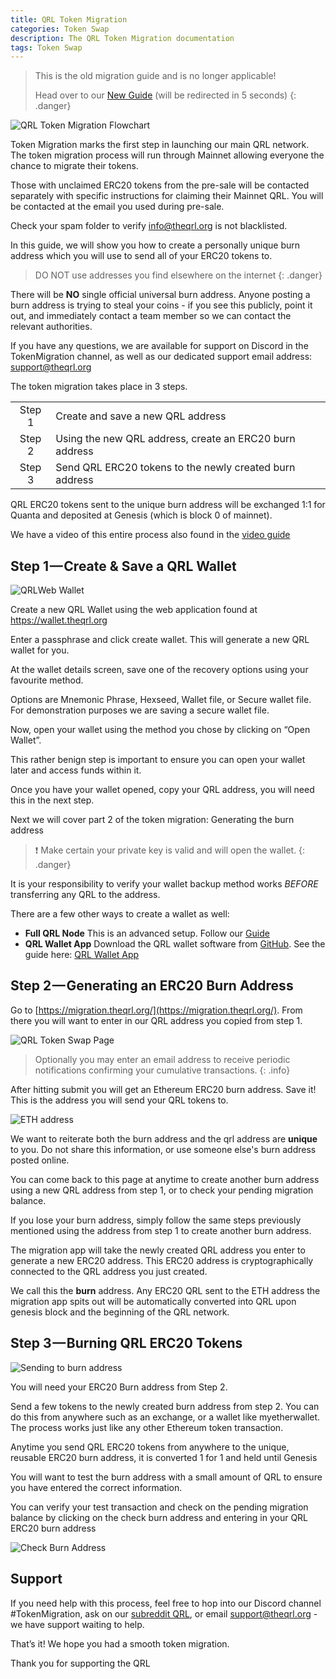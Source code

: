```yaml
---
title: QRL Token Migration
categories: Token Swap
description: The QRL Token Migration documentation
tags: Token Swap
---
```


<meta http-equiv="refresh" content="5;URL='/tokenmigration/newguide'" />

> This is the old migration guide and is no longer applicable! 
>
> Head over to our [New Guide](/tokenmigration/newguide) (will be redirected in 5 seconds)
{: .danger}

![QRL Token Migration Flowchart](/assets/tokenswap/swap/migration_flowchart_improved.png)

Token Migration marks the first step in launching our main QRL network. The token migration process will run through Mainnet allowing everyone the chance to migrate their tokens. 

Those with unclaimed ERC20 tokens from the pre-sale will be contacted separately with specific instructions for claiming their Mainnet QRL. You will be contacted at the email you used during pre-sale. 

Check your spam folder to verify info@theqrl.org is not blacklisted.

In this guide, we will show you how to create a personally unique burn address which you will use to send all of your ERC20 tokens to. 

> DO NOT use addresses you find elsewhere on the internet
{: .danger}

There will be **NO** single official universal burn address.  Anyone posting a burn address is trying to steal your coins - if you see this publicly, point it out, and immediately contact a team member so we can contact the relevant authorities.

If you have any questions, we are available for support on Discord in the TokenMigration channel, as well as our dedicated support email address: support@theqrl.org

The token migration takes place in 3 steps.

|     |     |
|:---:|:-----|
|Step 1| Create and save a new QRL address|
|Step 2| Using the new QRL address, create an ERC20 burn address|
|Step 3| Send QRL ERC20 tokens to the newly created burn address|

QRL ERC20 tokens sent to the unique burn address will be exchanged 1:1 for Quanta and deposited at Genesis (which is block 0 of mainnet).

We have a video of this entire process also found in the [video guide](/tokenmigration/video)

## Step 1 — Create & Save a QRL Wallet

![QRLWeb Wallet](/assets/wallet/web/qrlWallet2.png)

Create a new QRL Wallet using the web application found at <a href="https://wallet.theqrl.org" target="_blank">https://wallet.theqrl.org</a>

Enter a passphrase and click create wallet. This will generate a new QRL wallet for you. 

At the wallet details screen, save one of the recovery options using your favourite method. 

Options are Mnemonic Phrase, Hexseed, Wallet file, or Secure wallet file. For demonstration purposes we are saving a secure wallet file.

Now, open your wallet using the method you chose by clicking on “Open Wallet”.

This rather benign step is important to ensure you can open your wallet later and access funds within it.

Once you have your wallet opened, copy your QRL address, you will need this in the next step.

Next we will cover part 2 of the token migration: Generating the burn address

> &#10071; Make certain your private key is valid and will open the wallet. 
{: .danger}

It is your responsibility to verify your wallet backup method works *BEFORE* transferring any QRL to the address.

There are a few other ways to create a wallet as well:
* **Full QRL Node** This is an advanced setup. Follow our [Guide](/mining/full-node)
* **QRL Wallet App** Download the QRL wallet software from [GitHub](https://github.com/theQRL/qrl-wallet). See the guide here: [QRL Wallet App](/developers/QRLwallet-app)


## Step 2 — Generating an ERC20 Burn Address



Go to [https://migration.theqrl.org/](https://migration.theqrl.org/). From there you will want to enter in our QRL address you copied from step 1.

![QRL Token Swap Page](/assets/tokenswap/swap/migrationPage.png)

> Optionally you may enter an email address to receive periodic notifications confirming your cumulative transactions.
{: .info}


After hitting submit you will get an Ethereum ERC20 burn address. Save it! This is the address you will send your QRL tokens to.

![ETH address](/assets/tokenswap/swap/migrationPageAddress.png)

We want to reiterate both the burn address and the qrl address are **unique** to you. Do not share this information, or use someone else's burn address posted online. 

You can come back to this page at anytime to create another burn address using a new QRL address from step 1, or to check your pending migration balance.

If you lose your burn address, simply follow the same steps previously mentioned using the address from step 1 to create another burn address. 

The migration app will take the newly created QRL address you enter to generate a new ERC20 address. This ERC20 address is cryptographically connected to the QRL address you just created. 

We call this the **burn** address. Any ERC20 QRL sent to the ETH address the migration app spits out will be automatically converted into QRL upon genesis block and the beginning of the QRL network.

## Step 3 — Burning QRL ERC20 Tokens

![Sending to burn address](/assets/tokenswap/swap/tokenSwap.png)

You will need your ERC20 Burn address from Step 2.

Send a few tokens to the newly created burn address from step 2. You can do this from anywhere such as an exchange, or a wallet like myetherwallet. The process works just like any other Ethereum token transaction. 

Anytime you send QRL ERC20 tokens from anywhere to the unique, reusable ERC20 burn address, it is converted 1 for 1 and held until Genesis

You will want to test the burn address with a small amount of QRL to ensure you have entered the correct information.

You can verify your test transaction and check on the pending migration balance by clicking on the check burn address and entering in your QRL ERC20 burn address

![Check Burn Address](/assets/tokenswap/swap/BurnAddressCheck.png)

## Support

If you need help with this process, feel free to hop into our Discord channel #TokenMigration, ask on our [subreddit QRL](https://www.reddit.com/r/QRL/), or email support@theqrl.org - we have support waiting to help.

That’s it! We hope you had a smooth token migration. 

Thank you for supporting the QRL
